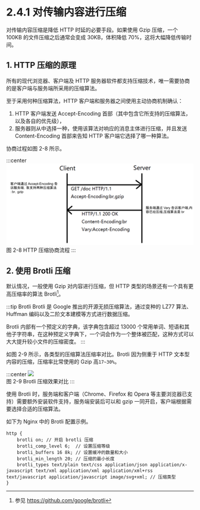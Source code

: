 # 2.4.1 对传输内容进行压缩

对传输内容压缩是降低 HTTP 时延的必要手段。如果使用 Gzip 压缩，一个 100KB 的文件压缩之后通常会变成 30KB，体积降低 70%，这将大幅降低传输时间。

## 1. HTTP 压缩的原理

所有的现代浏览器、客户端及 HTTP 服务器软件都支持压缩技术，唯一需要协商的是客户端与服务端所采用的压缩算法。

至于采用何种压缩算法，HTTP 客户端和服务器之间使用主动协商机制确认：
1. HTTP 客户端发送 Accept-Encoding 首部（其中包含它所支持的压缩算法，以及各自的优先级），
2. 服务器则从中选择一种，使用该算法对响应的消息主体进行压缩，并且发送 Content-Encoding 首部来告知 HTTP 客户端它选择了哪一种算法。

协商过程如图 2-8 所示。

:::center
  ![](../assets/compress.png)<br/>
  图 2-8 HTTP 压缩协商流程
:::

## 2. 使用 Brotli 压缩

默认情况，一般使用 Gzip 对内容进行压缩，但 HTTP 类型的场景还有一个具有更高压缩率的算法 Brotli[^1]。

:::tip Brotli
Brotli 是 Google 推出的开源无损压缩算法，通过变种的 LZ77 算法、Huffman 编码以及二阶文本建模等方式进行数据压缩。

Brotli 内部有一个预定义的字典，该字典包含超过 13000 个常用单词、短语和其他子字符串，在这种预定义字典下，一个词会作为一个整体被匹配，这种方式可以大大提升较小文件的压缩密度。
:::

如图 2-9 所示，各类型的压缩算法压缩率对比。Brotli 因为侧重于 HTTP 文本型内容的压缩，压缩率比常使用的 Gzip 高`17~30%`。

:::center
  ![](../assets/brotli.jpeg)<br/>
  图 2-9 Brotli 压缩效果对比
:::

使用 Brotli 时，服务端和客户端（Chrome、Firefox 和 Opera 等主要浏览器已支持）需要额外安装软件支持，服务端安装后可以和 gzip 一同开启，客户端根据需要选择合适的压缩算法。

如下为 Nginx 中的 Brotli 配置示例。

```nginx
http {
	brotli on; // 开启 brotli 压缩
    brotli_comp_level 6;  // 设置压缩等级
    brotli_buffers 16 8k; // 设置缓冲的数量和大小
    brotli_min_length 20; // 压缩的最小长度
    brotli_types text/plain text/css application/json application/x-javascript text/xml application/xml application/xml+rss text/javascript application/javascript image/svg+xml; // 压缩类型
}
```

[^1]: 参见 https://github.com/google/brotli
